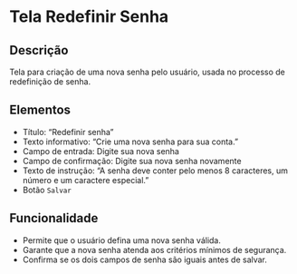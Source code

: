 # Tela Redefinir Senha

## Descrição

Tela para criação de uma nova senha pelo usuário, usada no processo de redefinição de senha.

## Elementos

- Título: “Redefinir senha”
- Texto informativo: “Crie uma nova senha para sua conta.”
- Campo de entrada: Digite sua nova senha
- Campo de confirmação: Digite sua nova senha novamente
- Texto de instrução: “A senha deve conter pelo menos 8 caracteres, um número e um caractere especial.”
- Botão `Salvar`

## Funcionalidade

- Permite que o usuário defina uma nova senha válida.
- Garante que a nova senha atenda aos critérios mínimos de segurança.
- Confirma se os dois campos de senha são iguais antes de salvar.